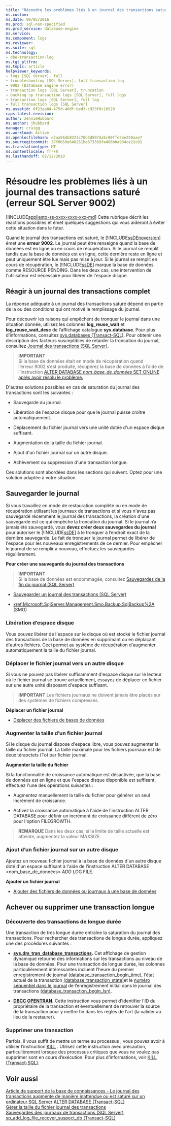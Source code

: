 ```yaml
---
title: "Résoudre les problèmes liés à un journal des transactions saturé (erreur SQL Server 9002) | Microsoft Docs"
ms.custom: 
ms.date: 08/05/2016
ms.prod: sql-non-specified
ms.prod_service: database-engine
ms.service: 
ms.component: logs
ms.reviewer: 
ms.suite: sql
ms.technology:
- dbe-transaction-log
ms.tgt_pltfrm: 
ms.topic: article
helpviewer_keywords:
- logs [SQL Server], full
- troubleshooting [SQL Server], full transaction log
- 9002 (Database Engine error)
- transaction logs [SQL Server], truncation
- backing up transaction logs [SQL Server], full logs
- transaction logs [SQL Server], full log
- full transaction logs [SQL Server]
ms.assetid: 0f23aa84-475d-40df-bed3-c923f8c1b520
caps.latest.revision: 
author: JennieHubbard
ms.author: jhubbard
manager: craigg
ms.workload: Active
ms.openlocfilehash: e7aa56db8223c76b3d597da5c00ffe5be250aae7
ms.sourcegitcommit: 37f0b59e648251be673389fa486b0a984ce22c81
ms.translationtype: HT
ms.contentlocale: fr-FR
ms.lasthandoff: 02/12/2018
---
```

# <a name="troubleshoot-a-full-transaction-log-sql-server-error-9002"></a>Résoudre les problèmes liés à un journal des transactions saturé (erreur SQL Server 9002)
[!INCLUDE[appliesto-ss-xxxx-xxxx-xxx-md](../../includes/appliesto-ss-xxxx-xxxx-xxx-md.md)]
Cette rubrique décrit les réactions possibles et émet quelques suggestions qui vous aideront à éviter cette situation dans le futur. 
  
  Quand le journal des transactions est saturé, le [!INCLUDE[ssDEnoversion](../../includes/ssdenoversion-md.md)] émet une **erreur 9002**. Le journal peut être renseigné quand la base de données est en ligne ou en cours de récupération. Si le journal se remplit tandis que la base de données est en ligne, cette dernière reste en ligne et peut uniquement être lue mais pas mise à jour. Si le journal se remplit en cours de récupération, le [!INCLUDE[ssDE](../../includes/ssde-md.md)] marque la base de données comme RESOURCE PENDING. Dans les deux cas, une intervention de l'utilisateur est nécessaire pour libérer de l'espace disque.  
  
## <a name="responding-to-a-full-transaction-log"></a>Réagir à un journal des transactions complet  
 La réponse adéquate à un journal des transactions saturé dépend en partie de la ou des conditions qui ont motivé le remplissage du journal. 
 
 Pour découvrir les raisons qui empêchent de tronquer le journal dans une situation donnée, utilisez les colonnes **log_reuse_wait** et **log_reuse_wait_desc** de l’affichage catalogue **sys.database**. Pour plus d’informations, consultez [sys.databases &#40;Transact-SQL&#41;](../../relational-databases/system-catalog-views/sys-databases-transact-sql.md). Pour obtenir une description des facteurs susceptibles de retarder la troncation du journal, consultez [Journal des transactions &#40;SQL Server&#41;](../../relational-databases/logs/the-transaction-log-sql-server.md).  
  
> **IMPORTANT**  
>  Si la base de données était en mode de récupération quand l’erreur 9002 s’est produite, récupérez la base de données à l’aide de l’instruction [ALTER DATABASE *nom_base_de_données* SET ONLINE après avoir résolu le problème.](../../t-sql/statements/alter-database-transact-sql-set-options.md)  
  
 D'autres solutions possibles en cas de saturation du journal des transactions sont les suivantes :  
  
-   Sauvegarde du journal.  
  
-   Libération de l'espace disque pour que le journal puisse croître automatiquement.  
  
-   Déplacement du fichier journal vers une unité dotée d'un espace disque suffisant.  
  
-   Augmentation de la taille du fichier journal.  
  
-   Ajout d'un fichier journal sur un autre disque.  
  
-   Achèvement ou suppression d'une transaction longue.  
  
 Ces solutions sont abordées dans les sections qui suivent. Optez pour une solution adaptée à votre situation.  
  
## <a name="back-up-the-log"></a>Sauvegarder le journal  
 Si vous travaillez en mode de restauration complète ou en mode de récupération utilisant les journaux de transactions et si vous n'avez pas sauvegardé récemment le journal des transactions, la création d'une sauvegarde est ce qui empêche la troncation du journal. Si le journal n’a jamais été sauvegardé, vous **devez créer deux sauvegardes du journal** pour autoriser le [!INCLUDE[ssDE](../../includes/ssde-md.md)] à le tronquer à l’endroit exact de la dernière sauvegarde. Le fait de tronquer le journal permet de libérer de l'espace pour les nouveaux enregistrements de ce dernier. Pour empêcher le journal de se remplir à nouveau, effectuez les sauvegardes régulièrement.  
  
 **Pour créer une sauvegarde du journal des transactions**  
  
> **IMPORTANT**  
>  Si la base de données est endommagée, consultez [Sauvegardes de la fin du journal &#40;SQL Server&#41;](../../relational-databases/backup-restore/tail-log-backups-sql-server.md).  
  
-   [Sauvegarder un journal des transactions &#40;SQL Server&#41;](../../relational-databases/backup-restore/back-up-a-transaction-log-sql-server.md)  
  
-   <xref:Microsoft.SqlServer.Management.Smo.Backup.SqlBackup%2A> (SMO)  
  
### <a name="freeing-disk-space"></a>Libération d’espace disque  
 Vous pouvez libérer de l'espace sur le disque où est stocké le fichier journal des transactions de la base de données en supprimant ou en déplaçant d'autres fichiers. Ceci permet au système de récupération d'augmenter automatiquement la taille du fichier journal.  
  
### <a name="move-the-log-file-to-a-different-disk"></a>Déplacer le fichier journal vers un autre disque  
 Si vous ne pouvez pas libérer suffisamment d'espace disque sur le lecteur où le fichier journal se trouve actuellement, essayez de déplacer ce fichier sur une autre unité disposant d'espace suffisant.  
  
> **IMPORTANT** Les fichiers journaux ne doivent jamais être placés sur des systèmes de fichiers compressés.  
  
 **Déplacer un fichier journal**  
  
-   [Déplacer des fichiers de bases de données](../../relational-databases/databases/move-database-files.md)  
  
### <a name="increase-log-file-size"></a>Augmenter la taille d’un fichier journal  
 Si le disque du journal dispose d'espace libre, vous pouvez augmenter la taille du fichier journal. La taille maximale pour les fichiers journaux est de deux téraoctets (To) par fichier journal.  
  
 **Augmenter la taille du fichier**  
  
 Si la fonctionnalité de croissance automatique est désactivée, que la base de données est en ligne et que l'espace disque disponible est suffisant, effectuez l'une des opérations suivantes :  
  
-   Augmentez manuellement la taille du fichier pour générer un seul incrément de croissance.  
  
-   Activez la croissance automatique à l'aide de l'instruction ALTER DATABASE pour définir un incrément de croissance différent de zéro pour l'option FILEGROWTH.  
  
> **REMARQUE** Dans les deux cas, si la limite de taille actuelle est atteinte, augmentez la valeur MAXSIZE.  
  
### <a name="add-a-log-file-on-a-different-disk"></a>Ajout d’un fichier journal sur un autre disque  
 Ajoutez un nouveau fichier journal à la base de données d'un autre disque doté d'un espace suffisant à l'aide de l'instruction ALTER DATABASE <nom_base_de_données> ADD LOG FILE.  
  
 **Ajouter un fichier journal**  
  
-   [Ajouter des fichiers de données ou journaux à une base de données](../../relational-databases/databases/add-data-or-log-files-to-a-database.md)  
## <a name="complete-or-kill-a-long-running-transaction"></a>Achever ou supprimer une transaction longue
### <a name="discovering-long-running-transactions"></a>Découverte des transactions de longue durée
Une transaction de très longue durée entraîne la saturation du journal des transactions. Pour rechercher des transactions de longue durée, appliquez une des procédures suivantes :
 - **[sys.dm_tran_database_transactions](../system-dynamic-management-views/sys-dm-tran-database-transactions-transact-sql.md).**
Cet affichage de gestion dynamique retourne des informations sur les transactions au niveau de la base de données. Pour une transaction de longue durée, les colonnes particulièrement intéressantes incluent l’heure du premier enregistrement de journal [(database_transaction_begin_time)](../system-dynamic-management-views/sys-dm-tran-database-transactions-transact-sql.md), l’état actuel de la transaction [(database_transaction_state)](../system-dynamic-management-views/sys-dm-tran-database-transactions-transact-sql.md)et le [numéro séquentiel dans le journal](../backup-restore/recover-to-a-log-sequence-number-sql-server.md) de l’enregistrement initial dans le journal des transactions [(database_transaction_begin_lsn)](../system-dynamic-management-views/sys-dm-tran-database-transactions-transact-sql.md).

 - **[DBCC OPENTRAN](../../t-sql/database-console-commands/dbcc-opentran-transact-sql.md).**
Cette instruction vous permet d'identifier l'ID du propriétaire de la transaction et éventuellement de retrouver la source de la transaction pour y mettre fin dans les règles de l'art (la valider au lieu de la restaurer).

### <a name="kill-a-transaction"></a>Supprimer une transaction
Parfois, il vous suffit de mettre un terme au processus ; vous pouvez avoir à utiliser l’instruction [KILL](../../t-sql/language-elements/kill-transact-sql.md) . Utilisez cette instruction avec précaution, particulièrement lorsque des processus critiques que vous ne voulez pas supprimer sont en cours d’exécution. Pour plus d’informations, voir [KILL (Transact-SQL)](../../t-sql/language-elements/kill-transact-sql.md).

## <a name="see-also"></a>Voir aussi  
[Article de support de la base de connaissances - Le journal des transactions augmente de manière inattendue ou est saturé sur un ordinateur SQL Server](https://support.microsoft.com/en-us/kb/317375) [ALTER DATABASE &#40;Transact-SQL&#41;](../../t-sql/statements/alter-database-transact-sql.md)   
 [Gérer la taille du fichier journal des transactions](../../relational-databases/logs/manage-the-size-of-the-transaction-log-file.md)   
 [Sauvegardes des journaux de transactions &#40;SQL Server&#41;](../../relational-databases/backup-restore/transaction-log-backups-sql-server.md)   
 [sp_add_log_file_recover_suspect_db &#40;Transact-SQL&#41;](../../relational-databases/system-stored-procedures/sp-add-log-file-recover-suspect-db-transact-sql.md)  
  
  
